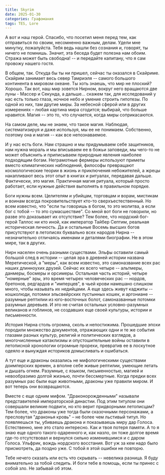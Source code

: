 ```yaml
---
title: Skyrim
date: 2025-01-30
categories: Графомания
tags: TES, Lore
---
```


А вот и наш герой. Спасибо, что посетил меня перед тем, как отправиться по своим, несомненно важным, делам. Удели мне минутку, пожалуйста. Тебя ведь нашли без сознания и, говорят, ты ничего не помнишь. Значит, эта беседа будет полезна нам обоим. Стража может быть свободна! -- и  передайте капитану, что я сам провожу нашего гостя. 

В общем, так. Откуда бы ты ни пришел, сейчас ты оказался в Скайриме. Скайрим занимает весь север Тамриэля -- самого большого континента в мировом океане. Ты хоть знаешь, что мир не плоский? Хорошо. Так вот, наш мир зовется Нирном, вокруг него вращаются две луны - Массер и Секунда, а дальше... скажем так, для исследований у нас есть только глаза, ночное небо и умение строить гипотезы. По одной из них, там другие миры. За небесной сферой или в других измерениях – любая картина мира сгодится; выбирай, что больше нравится. Магия -- это то, что случается, когда миры соприкасаются.

На самом деле, мы не знаем, что такое магия. Наблюдая, систематизируя и даже используя, мы ее не понимаем. Собственно, поэтому она и магия -- как все непознаваемое.

И у нас есть боги. Нам страшно и мы придумываем себе защитников, нам нужна мораль и мы вписываем ее в божьи заповеди, мы чего-то не может объяснить и приписываем природные явления наиболее подходящим богам. Неграмотные фермеры используют приметы вместо климатических наблюдений, философы превращают космологические теории в жизнь и приключения небожителей, а жрецы накапливают весь этот опыт в книгах и ритуалах, передавая дальше. Фактически, это магия. Практичная магия ритуала, который просто работает, если нужные действия выполнять в правильном порядке.

Боги нужны всем. Целителям и убийцам, торговцам и ворам, мистикам и воинам всегда покровительствует кто-то сверхъестественный. Но всем известно, что "если ты говоришь в богом, то это молитва, а если бог с тобой -- то это сумасшествие". Со мной вот боги не говорили, но разве это доказывает их отсутствие? Тем более, что нордский бог-герой Таллос ни кто иной, как император Тайбер Септим, реальная историческая личность. Да и остальные Восемь высших богов присутствуют в летописях буквально всех народов Нирна -- незначительно отличаясь именами и деталями биографии. Не в этом мире, так в других.

Нирн населен очень разными существами. Эльфы оставили самый большой след в истории -- целая эра в древней истории названа Меретической, а "меры", как всем известно, это самоназвание всех рас наших длинноухих друзей. Сейчас их всего четыре -- альтмеры, данмеры, босмеры и орсимеры. Остальная часть историй, четыре "номерные" эры, это время четырех человеческих рас -- нордов, бретонов, редгардов и "имперцев", в чьей крови намешано слишком много, чтобы называть их недийцами. А еще здесь живут каджиты -- кошколюди, потомки эльсвейрских пустынных кошек, и аргониане -- разумные рептилии из юго-восточных болот, самоназванные потомки разумных деревьев. И это не считая остальных условно-разумных великанов и гоблинов, не создавших еще своей культуры, истории и письменности.

История Нирна столь огромна, сколь и непостижима. Прошедшие эпохи породили множество документов, отражающих одни и те же события глазами разных культур, религий и политических взглядов, а многочисленные катаклизмы и опустошительные войны оставили в летописной хронологии огромные прорехи, превратив ее в лоскутное одеяло и вынуждая историков домысливать и ошибаться.

А тут еще и драконы оказались не мифологическими существами доимперских времен, а вполне себе живые рептилии, умеющие летать и дышать огнем. Разумные, с языком, письменностью, магией и невообразимо долгой жизнью, почти бессмертные. Когда предки всех разумных рас были еще животными, драконы уже правили миром. И вот теперь они возвращаются.

Вместе с еще одним мифом. "Драконорожденными" называли представителей императорской династии. Под этим титулом они совершали великие подвиги, но кто верит придворными летописцам? Тем более, что драконы уже тогда были сказочными персонажами, а пресловутая "драконья кровь" –  не более чем льстивый титул. Но появляешься ты, убиваешь дракона и показываешь миру дар Голоса. Естественно, мне это стало интересно. Как и твоя потеря памяти. А то я знаю еще одного такого одаренного и, как назло, он тоже долгое время где-то отсутствовал и вернулся сильно изменившимся и с даром Голоса. Ульфрик, вождь нордского восстания. Вот уж за кем надо было присмотреть, да поздно уже. С тобой я этой ошибки не повторю.

Тебе нечего сказать или есть что скрывать -- невелика разница. Я буду внимательно за тобой следить. И боги тебе в помощь, если ты принес с собой зло. Не забывай об этом.
